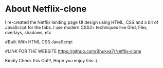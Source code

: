 # About Netflix-clone

I re-created the Netflix landing page UI design using HTML, CSS and a bit of JavaScript for the tabs. I use modern CSS3+ techniques like Grid, Flex, overlays, shadows, etc

#Built With
HTML
CSS
JavaScript

#LINK FOR THE WEBSITE
https://github.com/Bhukya7/Netflix-clone

Kindly Check this Out!!, Hope you enjoy this :)
